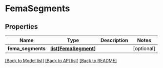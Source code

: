# FemaSegments

## Properties
Name | Type | Description | Notes
------------ | ------------- | ------------- | -------------
**fema_segments** | [**list[FemaSegment]**](FemaSegment.md) |  | [optional] 

[[Back to Model list]](../README.md#documentation-for-models) [[Back to API list]](../README.md#documentation-for-api-endpoints) [[Back to README]](../README.md)


